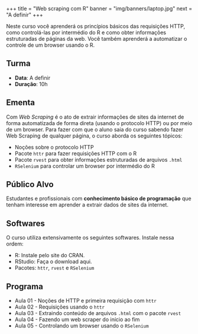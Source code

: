 +++
title = "Web scraping com R"
banner = "img/banners/laptop.jpg"
next = "A definir"
+++

Neste curso você aprenderá os princípios básicos das requisições HTTP, como controlá-las
por intermédio do R e como obter informações estruturadas de páginas da web. 
Você também aprenderá a automatizar o controle de um browser usando o R.

<!--more-->

## Turma

* __Data__: A definir
* __Duração__: 10h

## Ementa

Com *Web Scraping* é o ato de extrair informações de sites da internet de forma
automatizada de forma direta (usando o protocolo HTTP) ou por meio de um browser.
Para fazer com que o aluno saia do curso sabendo fazer Web Scraping de qualquer
página, o curso aborda os seguintes tópicos:

* Noções sobre o protocolo HTTP
* Pacote `httr` para fazer requisições HTTP com o R
* Pacote `rvest` para obter informações estruturadas de arquivos `.html`
* `RSelenium` para controlar um browser por intermédio do R

## Público Alvo

Estudantes e profissionais com __conhecimento básico de programação__ que tenham
interesse em aprender a extrair dados de sites da internet.

## Softwares

O curso utiliza extensivamente os seguintes softwares. Instale nessa ordem:

* R: Instale pelo site do CRAN.
* RStudio: Faça o download aqui.
* Pacotes: `httr`, `rvest` e `RSelenium`

## Programa

* Aula 01 - Noções de HTTP e primeira requisição com `httr`
* Aula 02 - Requisições usando o `httr`
* Aula 03 - Extraindo conteúdo de arquivos `.html` com o pacote `rvest`
* Aula 04 - Fazendo um web scraper do início ao fim
* Aula 05 - Controlando um browser usando o `RSelenium`

